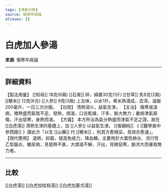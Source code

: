 ```yaml
---
tags: [清氣分熱]
source: 傷寒卒病論
aliases: []
---
```


# 白虎加人參湯

**來源**: 傷寒卒病論  

---

## 詳細資料
【製法用量】 [[知母]] 18克(6兩) [[石膏]] 碎，綿裹30克(1斤) [[甘草]] 炙6克(2兩) [[粳米]] 12克(6合) [[人參]] 9克(3兩)
上五味，以水1升，煮米熟湯成，去滓。溫服200毫升，一日三次分服。
【功效】
清熱瀉火，益氣生津。
【主治】
傷寒或溫病，裡熱盛而氣陰不足，發熱，煩渴，口舌乾燥，汗多，脈大無力；暑病津氣兩傷，汗出惡寒，身熱而渴。
【方義】
本方所治為氣分熱盛而津氣不足之證，故在 [[白虎湯]] 清熱生津的基礎上，加 [[人參]] 以益氣生津。 [[張錫純]] 《 [[醫學衷中參西錄]] 》謂此方「以生 [[山藥]] 代 [[粳米]] ，則其方愈穩妥，見效亦愈速」。
【現代應用】
退熱，抑菌，提高免疫力，降血糖。主要用於大葉性肺炎、流行性乙型腦炎、糖尿病，見發熱不甚，大煩渴不解，汗出，背微惡寒，脈洪大而重取無力者。

---

## 比較
[[白虎湯]]
[[白虎加桂枝湯]]
[[白虎加蒼朮湯]]
